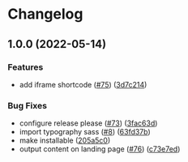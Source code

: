 # Changelog

## 1.0.0 (2022-05-14)


### Features

* add iframe shortcode ([#75](https://github.com/project-calavera/hugo-skeleton/issues/75)) ([3d7c214](https://github.com/project-calavera/hugo-skeleton/commit/3d7c214f8b44f2ba8ff74280dfed1fe90d9ebb67))


### Bug Fixes

* configure release please ([#73](https://github.com/project-calavera/hugo-skeleton/issues/73)) ([3fac63d](https://github.com/project-calavera/hugo-skeleton/commit/3fac63dec9f0626cf622599ac36db29214120365))
* import typography sass ([#8](https://github.com/project-calavera/hugo-skeleton/issues/8)) ([63fd37b](https://github.com/project-calavera/hugo-skeleton/commit/63fd37b8ea07710838bf40d9233c5e47dc1ab6dc))
* make installable ([205a5c0](https://github.com/project-calavera/hugo-skeleton/commit/205a5c08a0ccbe252a68762126bb492d9c7694c6))
* output content on landing page ([#76](https://github.com/project-calavera/hugo-skeleton/issues/76)) ([c73e7ed](https://github.com/project-calavera/hugo-skeleton/commit/c73e7eda45edda4e153018b28f9e78958c43b80b))
